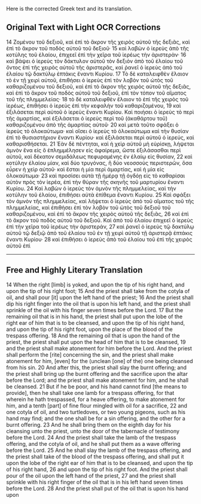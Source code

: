 Here is the corrected Greek text and its translation.

## Original Text with Light OCR Corrections

14 Ζομένου τοῦ δεξιοῦ, καὶ ἐπὶ τὸ ἄκρον τῆς χειρὸς αὐτοῦ τῆς δεξιᾶς, καὶ ἐπὶ τὸ ἄκρον τοῦ ποδὸς αὐτοῦ τοῦ δεξιοῦ·
15 καὶ λαβὼν ὁ ἱερεὺς ἀπὸ τῆς κοτύλης τοῦ ἐλαίου, ἐπιχεεῖ ἐπὶ τὴν χεῖρα τοῦ ἱερέως τὴν ἀριστερὰν·
16 καὶ βάψει ὁ ἱερεὺς τὸν δάκτυλον αὐτοῦ τὸν δεξιὸν ἀπὸ τοῦ ἐλαίου τοῦ ὄντος ἐπὶ τῆς χειρὸς αὐτοῦ τῆς ἀριστερᾶς, καὶ ῥανεῖ ὁ ἱερεὺς ἀπὸ τοῦ ἐλαίου τῷ δακτύλῳ ἑπτάκις ἔναντι Κυρίου.
17 Τὸ δὲ καταλειφθὲν ἔλαιον τὸ ἐν τῇ χειρὶ αὐτοῦ, ἐπιθήσει ὁ ἱερεὺς ἐπὶ τὸν λοβὸν τοῦ ὠτὸς τοῦ καθαριζομένου τοῦ δεξιοῦ, καὶ ἐπὶ τὸ ἄκρον τῆς χειρὸς αὐτοῦ τῆς δεξιᾶς, καὶ ἐπὶ τὸ ἄκρον τοῦ ποδὸς αὐτοῦ τοῦ δεξιοῦ, ἐπὶ τὸν τόπον τοῦ αἵματος τοῦ τῆς πλημμελείας·
18 τὸ δὲ καταλειφθὲν ἔλαιον τὸ ἐπὶ τῆς χειρὸς τοῦ ἱερέως, ἐπιθήσει ὁ ἱερεὺς ἐπὶ τὴν κεφαλὴν τοῦ καθαριζομένου,
19 καὶ ἐξιλάσεται περὶ αὐτοῦ ὁ ἱερεὺς ἔναντι Κυρίου. Καὶ ποιήσει ὁ ἱερεὺς τὸ περὶ τῆς ἁμαρτίας, καὶ ἐξιλάσεται ὁ ἱερεὺς περὶ τοῦ (ἀκαθάρτου τοῦ) καθαριζομένου ἀπὸ τῆς ἁμαρτίας αὐτοῦ·
20 καὶ μετὰ τοῦτο σφάξει ὁ ἱερεὺς τὸ ὁλοκαύτωμα· καὶ οἴσει ὁ ἱερεὺς τὸ ὁλοκαύτωμα καὶ τὴν θυσίαν ἐπὶ τὸ θυσιαστήριον ἔναντι Κυρίου· καὶ ἐξιλάσεται περὶ αὐτοῦ ὁ ἱερεύς, καὶ καθαρισθήσεται.
21 Ἐὰν δὲ πέντηται, καὶ ἡ χεὶρ αὐτοῦ μὴ εὑρίσκῃ, λήψεται ἀμνὸν ἕνα εἰς ὃ ἐπλημμέλησεν εἰς ἀφαίρεμα, ὥστε ἐξιλάσασθαι περὶ αὐτοῦ, καὶ δέκατον σεμιδάλεως πεφυραμένης ἐν ἐλαίῳ εἰς θυσίαν,
22 καὶ κοτύλην ἐλαίου μίαν, καὶ δύο τρυγόνας, ἢ δύο νεοσσοὺς περιστερῶν, ὅσα εὗρεν ἡ χεὶρ αὐτοῦ· καὶ ἔσται ἡ μία περὶ ἁμαρτίας, καὶ ἡ μία εἰς ὁλοκαύτωμα·
23 καὶ προσίσει αὐτὰ τῇ ἡμέρᾳ τῇ ὀγδόῃ εἰς τὸ καθαρίσαι αὐτὸν πρὸς τὸν ἱερέα, ἐπὶ τὴν θύραν τῆς σκηνῆς τοῦ μαρτυρίου ἔναντι Κυρίου.
24 Καὶ λαβὼν ὁ ἱερεὺς τὸν ἀμνὸν τῆς πλημμελείας, καὶ τὴν κοτύλην τοῦ ἐλαίου, ἐπιθήσει αὐτὰ ἐπίθεμα ἔναντι Κυρίου.
25 Καὶ σφάξει τὸν ἀμνὸν τῆς πλημμελείας, καὶ λήψεται ὁ ἱερεὺς ἀπὸ τοῦ αἵματος τοῦ τῆς πλημμελείας, καὶ ἐπιθήσει ἐπὶ τὸν λοβὸν τοῦ ὠτὸς τοῦ δεξιοῦ τοῦ καθαριζομένου, καὶ ἐπὶ τὸ ἄκρον τῆς χειρὸς αὐτοῦ τῆς δεξιᾶς,
26 καὶ ἐπὶ τὸ ἄκρον τοῦ ποδὸς αὐτοῦ τοῦ δεξιοῦ. Καὶ ἀπὸ τοῦ ἐλαίου ἐπιχεεῖ ὁ ἱερεὺς ἐπὶ τὴν χεῖρα τοῦ ἱερέως τὴν ἀριστεράν,
27 καὶ ῥανεῖ ὁ ἱερεὺς τῷ δακτύλῳ αὐτοῦ τῷ δεξιῷ ἀπὸ τοῦ ἐλαίου τοῦ ἐν τῇ χειρὶ αὐτοῦ τῇ ἀριστερᾷ ἑπτάκις ἔναντι Κυρίου·
28 καὶ ἐπιθήσει ὁ ἱερεὺς ἀπὸ τοῦ ἐλαίου τοῦ ἐπὶ τῆς χειρὸς αὐτοῦ ἐπὶ

---

## Free and Highly Literary Translation

14 When the right [limb] is yoked, and upon the tip of his right hand, and upon the tip of his right foot;
15 And the priest shall take from the cotyla of oil, and shall pour [it] upon the left hand of the priest;
16 And the priest shall dip his right finger into the oil that is upon his left hand, and the priest shall sprinkle of the oil with his finger seven times before the Lord.
17 But the remaining oil that is in his hand, the priest shall put upon the lobe of the right ear of him that is to be cleansed, and upon the tip of his right hand, and upon the tip of his right foot, upon the place of the blood of the trespass offering.
18 And the remaining oil that is upon the hand of the priest, the priest shall put upon the head of him that is to be cleansed,
19 and the priest shall make atonement for him before the Lord. And the priest shall perform the [rite] concerning the sin, and the priest shall make atonement for him, [even] for the (unclean [one] of the) one being cleansed from his sin.
20 And after this, the priest shall slay the burnt offering; and the priest shall bring up the burnt offering and the sacrifice upon the altar before the Lord; and the priest shall make atonement for him, and he shall be cleansed.
21 But if he be poor, and his hand cannot find [the means to provide], then he shall take one lamb for a trespass offering, for that wherein he hath trespassed, for a heave offering, to make atonement for him, and a tenth [part] of fine flour mingled with oil for a sacrifice,
22 and one cotyla of oil, and two turtledoves, or two young pigeons, such as his hand may find; and the one shall be for a sin offering, and the other for a burnt offering.
23 And he shall bring them on the eighth day for his cleansing unto the priest, unto the door of the tabernacle of testimony before the Lord.
24 And the priest shall take the lamb of the trespass offering, and the cotyla of oil, and he shall put them as a wave offering before the Lord.
25 And he shall slay the lamb of the trespass offering, and the priest shall take of the blood of the trespass offering, and shall put it upon the lobe of the right ear of him that is to be cleansed, and upon the tip of his right hand,
26 and upon the tip of his right foot. And the priest shall pour of the oil upon the left hand of the priest,
27 and the priest shall sprinkle with his right finger of the oil that is in his left hand seven times before the Lord.
28 And the priest shall put of the oil that is upon his hand upon